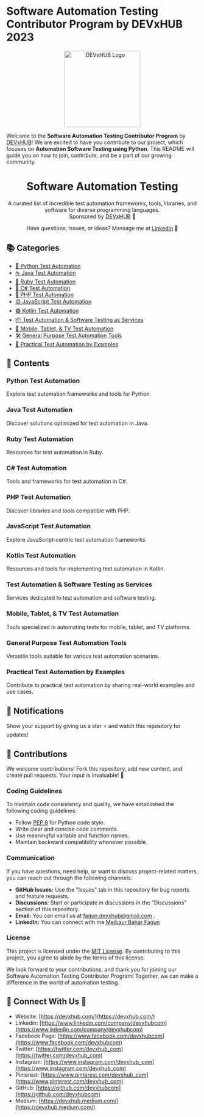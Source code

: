 # Software Automation Testing Contributor Program by DEVxHUB 2023

<p align="center">
  <img src="https://live.staticflickr.com/65535/51304040408_fdb0c064ee.jpg" alt="DEVxHUB Logo" width="200" height="200">
</p>

Welcome to the **Software Automation Testing Contributor Program** by  [DEVxHUB](https://devxhub.com)! We are excited to have you contribute to our project, which focuses on **Automation Software Testing using Python**. This README will guide you on how to join, contribute, and be a part of our growing community.


<h1 align="center">Software Automation Testing</h1>

<p align="center">
  A curated list of incredible test automation frameworks, tools, libraries, and software for diverse programming languages. 
  <br/>Sponsored by <a href="https://devxhub.com">DEVxHUB</a> 🚀
</p>

<p align="center">
  Have questions, issues, or ideas? Massage me at <a href="https://www.linkedin.com/in/mejbaur/">LinkedIn</a> 💬
</p>

## 📚 Categories

- [🐍 Python Test Automation](#python-test-automation)
- [☕ Java Test Automation](#java-test-automation)
- [💎 Ruby Test Automation](#ruby-test-automation)
- [🔷 C# Test Automation](#c-test-automation)
- [🔶 PHP Test Automation](#php-test-automation)
- [🟡 JavaScript Test Automation](#javascript-test-automation)
- [🟣 Kotlin Test Automation](#kotlin-test-automation)
- [📦 Test Automation & Software Testing as Services](#test-automation-and-software-testing-as-services)
- [📱 Mobile, Tablet, & TV Test Automation](#mobile-tablet-and-tv-test-automation)
- [🛠️ General Purpose Test Automation Tools](#general-purpose-test-automation-tools)
- [📝 Practical Test Automation by Examples](#practical-test-automation-by-examples)

## 🌟 Contents

### Python Test Automation
Explore test automation frameworks and tools for Python.

### Java Test Automation
Discover solutions optimized for test automation in Java.

### Ruby Test Automation
Resources for test automation in Ruby.

### C# Test Automation
Tools and frameworks for test automation in C#.

### PHP Test Automation
Discover libraries and tools compatible with PHP.

### JavaScript Test Automation
Explore JavaScript-centric test automation frameworks.

### Kotlin Test Automation
Resources and tools for implementing test automation in Kotlin.

### Test Automation & Software Testing as Services
Services dedicated to test automation and software testing.

### Mobile, Tablet, & TV Test Automation
Tools specialized in automating tests for mobile, tablet, and TV platforms.

### General Purpose Test Automation Tools
Versatile tools suitable for various test automation scenarios.

### Practical Test Automation by Examples
Contribute to practical test automation by sharing real-world examples and use cases.

## 📣 Notifications

Show your support by giving us a star ⭐ and watch this repository for updates!

## 🤝 Contributions

We welcome contributions! Fork this repository, add new content, and create pull requests. Your input is invaluable! 🙌

### Coding Guidelines

To maintain code consistency and quality, we have established the following coding guidelines:

- Follow [PEP 8](https://www.python.org/dev/peps/pep-0008/) for Python code style.
- Write clear and concise code comments.
- Use meaningful variable and function names.
- Maintain backward compatibility whenever possible.

### Communication

If you have questions, need help, or want to discuss project-related matters, you can reach out through the following channels:

- **GitHub Issues:** Use the "Issues" tab in this repository for bug reports and feature requests.
- **Discussions:** Start or participate in discussions in the "Discussions" section of this repository.
- **Email:** You can email us at fagun.devxhub@gmail.com .
- **LinkedIn:** You can connect with me [Mejbaur Bahar Fagun](https://www.linkedin.com/in/mejbaur/)

### License

This project is licensed under the [MIT License](https://github.com/devxhub/Software-Automation-Testing-Contributor-Program-by-DEVxHUB/blob/main/LICENSE). By contributing to this project, you agree to abide by the terms of this license.

We look forward to your contributions, and thank you for joining our Software Automation Testing Contributor Program! Together, we can make a difference in the world of automation testing.


## 🔰 Connect With Us 🔰

- Website: [https://devxhub.com/](https://devxhub.com/)
- Linkedin: [https://www.linkedin.com/company/devxhubcom](https://www.linkedin.com/company/devxhubcom)
- Facebook Page: [https://www.facebook.com/devxhubcom](https://www.facebook.com/devxhubcom)
- Twitter: [https://twitter.com/devxhub_com](https://twitter.com/devxhub_com)
- Instagram: [https://www.instagram.com/devxhub_com](https://www.instagram.com/devxhub_com)
- Pinterest: [https://www.pinterest.com/devxhub_com](https://www.pinterest.com/devxhub_com)
- GitHub: [https://github.com/devxhubcom](https://github.com/devxhubcom)
- Medium: [https://devxhub.medium.com/](https://devxhub.medium.com/)
